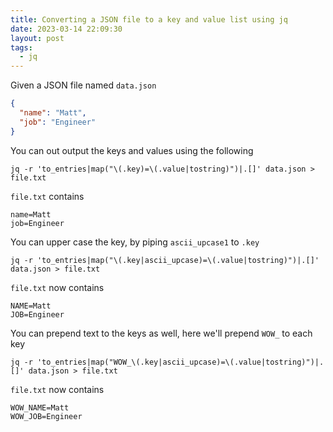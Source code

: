 ```yaml
---
title: Converting a JSON file to a key and value list using jq
date: 2023-03-14 22:09:30
layout: post
tags:
  - jq
---
```



Given a JSON file named `data.json`

```json
{
  "name": "Matt",
  "job": "Engineer"
}
```

You can out output the keys and values using the following

```shell
jq -r 'to_entries|map("\(.key)=\(.value|tostring)")|.[]' data.json > file.txt
```

`file.txt` contains
```
name=Matt
job=Engineer
```

You can upper case the key, by piping `ascii_upcase1` to `.key`

```shell
jq -r 'to_entries|map("\(.key|ascii_upcase)=\(.value|tostring)")|.[]' data.json > file.txt
```

`file.txt` now contains
```
NAME=Matt
JOB=Engineer
```

You can prepend text to the keys as well, here we'll prepend `WOW_` to each key

```shell
jq -r 'to_entries|map("WOW_\(.key|ascii_upcase)=\(.value|tostring)")|.[]' data.json > file.txt
```

`file.txt` now contains

```
WOW_NAME=Matt
WOW_JOB=Engineer
```
